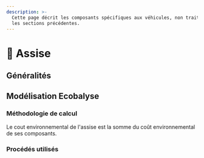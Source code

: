 ```yaml
---
description: >-
  Cette page décrit les composants spécifiques aux véhicules, non traités dans
  les sections précédentes.
---
```


# 💺 Assise

## Généralités



## Modélisation Ecobalyse

### Méthodologie de calcul <a href="#methodologie-de-calcul" id="methodologie-de-calcul"></a>

Le cout environnemental de l'assise est la somme du coût environnemental de ses composants.



### Procédés utilisés



